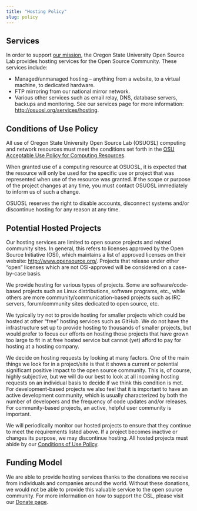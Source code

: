 ```yaml
---
title: "Hosting Policy"
slug: policy
---
```


## Services

In order to support [our mission](/about), the Oregon State University Open Source Lab provides hosting services for the
Open Source Community. These services include:

- Managed/unmanaged hosting – anything from a website, to a virtual machine, to dedicated hardware.
- FTP mirroring from our national mirror network.
- Various other services such as email relay, DNS, database servers, backups and monitoring. See our services page for
  more information: http://osuosl.org/services/hosting.

## Conditions of Use Policy

All use of Oregon State University Open Source Lab (OSUOSL) computing and network resources must meet the conditions set
forth in the
[OSU Acceptable Use Policy for Computing Resources](https://policy.oregonstate.edu/UPSM/08-005_acceptable_use_computing_resources).

When granted use of a computing resource at OSUOSL, it is expected that the resource will only be used for the specific
use or project that was represented when use of the resource was granted. If the scope or purpose of the project changes
at any time, you must contact OSUOSL immediately to inform us of such a change.

OSUOSL reserves the right to disable accounts, disconnect systems and/or discontinue hosting for any reason at any time.

## Potential Hosted Projects

Our hosting services are limited to open source projects and related community sites. In general, this refers to
licenses approved by the Open Source Initiative (OSI), which maintains a list of approved licenses on their website:
http://www.opensource.org/. Projects that release under other “open” licenses which are not OSI-approved will be
considered on a case-by-case basis.

We provide hosting for various types of projects. Some are software/code-based projects such as Linux distributions,
software programs, etc., while others are more community/communication-based projects such as IRC servers,
forum/community sites dedicated to open source, etc.

We typically try not to provide hosting for smaller projects which could be hosted at other “free” hosting services such
as GitHub. We do not have the infrastructure set up to provide hosting to thousands of smaller projects, but would
prefer to focus our efforts on hosting those projects that have grown too large to fit in at free hosted service but
cannot (yet) afford to pay for hosting at a hosting company.

We decide on hosting requests by looking at many factors. One of the main things we look for in a project/site is that
it shows a current or potential significant positive impact to the open source community. This is, of course, highly
subjective, but we will do our best to look at all incoming hosting requests on an individual basis to decide if we
think this condition is met. For development-based projects we also feel that it is important to have an active
development community, which is usually characterized by both the number of developers and the frequency of code updates
and/or releases. For community-based projects, an active, helpful user community is important.

We will periodically monitor our hosted projects to ensure that they continue to meet the requirements listed above. If
a project becomes inactive or changes its purpose, we may discontinue hosting. All hosted projects must abide by our
[Conditions of Use Policy](/services/hosting/policy).

## Funding Model

We are able to provide hosting services thanks to the donations we receive from individuals and companies around the
world. Without these donations, we would not be able to provide this valuable service to the open source community. For
more information on how to support the OSL, please visit our [Donate page](/donate).
